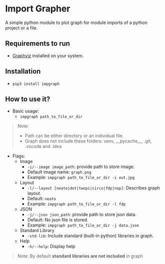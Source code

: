 # Import Grapher

A simple python module to plot graph for module imports of a python project or a file.

## Requirements to run
- [Graphviz](https://graphviz.org/download/) installed on your system.

## Installation
- `pip3 install impgraph`

## How to use it?
- Basic usage:
  - `impgraph path_to_file_or_dir`

> Note: 
> - Path can be either directory or an individual file.
> - Graph does not include these folders: venv, \_\_pycache\_\_, .git, .vscode and .idea

- Flags:
  - Image
    - `-i/--image image_path`: provide path to store image.
    - Default image name: `graph.png`
    - Example: `impgraph path_to_file_or_dir -i out.jpg`
  - Layout
    - `-l/--layout [neato|dot|twopi|circo|fdp|nop]`: Describes graph layout.
    - Default: `neato`
    - Example: `impgraph path_to_file_or_dir -l fdp`
  - JSON
    - `-j/--json json_path`: provide path to store json data.
    - Default: No json file is stored.
    - Example: `impgraph path_to_file_or_dir -j data.json`
  - Standard Library
    - `-std-lib`: Include standard (built-in python) libraries in graph.
  - Help
    - `-h/--help`: Display help

> Note: By default **standard libraries are not included** in graph
